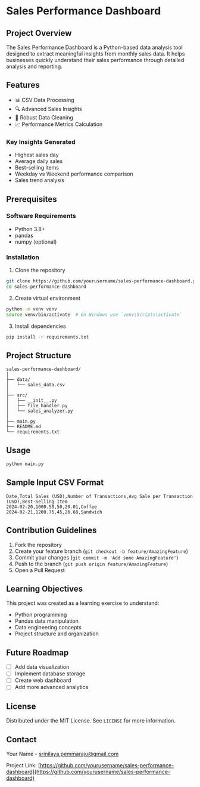 # Sales Performance Dashboard

## Project Overview

The Sales Performance Dashboard is a Python-based data analysis tool designed to extract meaningful insights from monthly sales data. It helps businesses quickly understand their sales performance through detailed analysis and reporting.

## Features

- 📊 CSV Data Processing
- 🔍 Advanced Sales Insights
- 🧹 Robust Data Cleaning
- 📈 Performance Metrics Calculation

### Key Insights Generated
- Highest sales day
- Average daily sales
- Best-selling items
- Weekday vs Weekend performance comparison
- Sales trend analysis

## Prerequisites

### Software Requirements
- Python 3.8+
- pandas
- numpy (optional)

### Installation

1. Clone the repository
```bash
git clone https://github.com/yourusername/sales-performance-dashboard.git
cd sales-performance-dashboard
```

2. Create virtual environment
```bash
python -m venv venv
source venv/bin/activate  # On Windows use `venv\Scripts\activate`
```

3. Install dependencies
```bash
pip install -r requirements.txt
```

## Project Structure
```
sales-performance-dashboard/
│
├── data/
│   └── sales_data.csv
│
├── src/
│   ├── __init__.py
│   ├── file_handler.py
│   └── sales_analyzer.py
│
├── main.py
├── README.md
└── requirements.txt
```

## Usage

```bash
python main.py
```

## Sample Input CSV Format
```
Date,Total Sales (USD),Number of Transactions,Avg Sale per Transaction (USD),Best-Selling Item
2024-02-20,1000.50,50,20.01,Coffee
2024-02-21,1200.75,45,26.68,Sandwich
```

## Contribution Guidelines

1. Fork the repository
2. Create your feature branch (`git checkout -b feature/AmazingFeature`)
3. Commit your changes (`git commit -m 'Add some AmazingFeature'`)
4. Push to the branch (`git push origin feature/AmazingFeature`)
5. Open a Pull Request

## Learning Objectives

This project was created as a learning exercise to understand:
- Python programming
- Pandas data manipulation
- Data engineering concepts
- Project structure and organization

## Future Roadmap
- [ ] Add data visualization
- [ ] Implement database storage
- [ ] Create web dashboard
- [ ] Add more advanced analytics

## License
Distributed under the MIT License. See `LICENSE` for more information.

## Contact
Your Name - srinilaya.pemmaraju@gmail.com

Project Link: [https://github.com/yourusername/sales-performance-dashboard](https://github.com/yourusername/sales-performance-dashboard)
